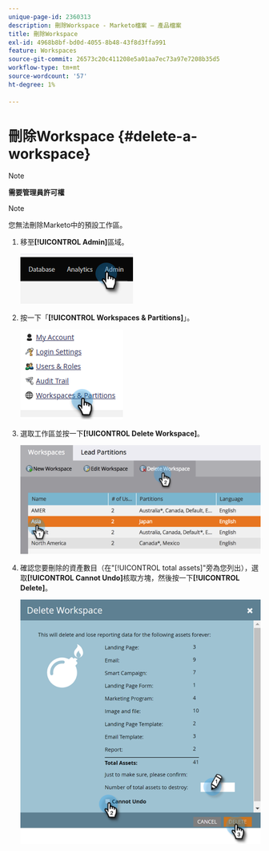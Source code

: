 ```yaml
---
unique-page-id: 2360313
description: 刪除Workspace - Marketo檔案 — 產品檔案
title: 刪除Workspace
exl-id: 4968b8bf-bd0d-4055-8b48-43f8d3ffa991
feature: Workspaces
source-git-commit: 26573c20c411208e5a01aa7ec73a97e7208b35d5
workflow-type: tm+mt
source-wordcount: '57'
ht-degree: 1%

---
```


# 刪除Workspace {#delete-a-workspace}

>[!NOTE]
>
>**需要管理員許可權**

>[!NOTE]
>
>您無法刪除Marketo中的預設工作區。

1. 移至&#x200B;**[!UICONTROL Admin]**&#x200B;區域。

   ![](assets/delete-a-workspace-1.png)

1. 按一下「**[!UICONTROL Workspaces & Partitions]**」。

   ![](assets/delete-a-workspace-2.png)

1. 選取工作區並按一下&#x200B;**[!UICONTROL Delete Workspace]**。

   ![](assets/delete-a-workspace-3.png)

1. 確認您要刪除的資產數目（在&quot;[!UICONTROL total assets]&quot;旁為您列出），選取&#x200B;**[!UICONTROL Cannot Undo]**&#x200B;核取方塊，然後按一下&#x200B;**[!UICONTROL Delete]**。

   ![](assets/delete-a-workspace-4.png)

